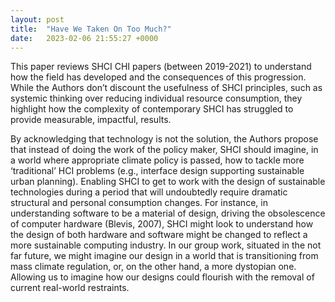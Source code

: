```yaml
---
layout: post
title:  "Have We Taken On Too Much?"
date:   2023-02-06 21:55:27 +0000
---
```

This paper reviews SHCI CHI papers (between 2019-2021) to understand how the field has developed and the consequences of this progression. While the Authors don’t discount the usefulness of SHCI principles, such as systemic thinking over reducing individual resource consumption, they highlight how the complexity of contemporary SHCI has struggled to provide measurable, impactful, results.
 
By acknowledging that technology is not the solution, the Authors propose that instead of doing the work of the policy maker, SHCI should imagine, in a world where appropriate climate policy is passed, how to tackle more ‘traditional’ HCI problems (e.g., interface design supporting sustainable urban planning). Enabling SHCI to get to work with the design of sustainable technologies during a period that will undoubtedly require dramatic structural and personal consumption changes. For instance, in understanding software to be a material of design, driving the obsolescence of computer hardware (Blevis, 2007), SHCI might look to understand how the design of both hardware and software might be changed to reflect a more sustainable computing industry. In our group work, situated in the not far future, we might imagine our design in a world that is transitioning from mass climate regulation, or, on the other hand, a more dystopian one. Allowing us to imagine how our designs could flourish with the removal of current real-world restraints. 


